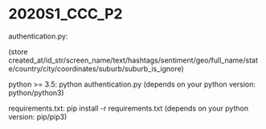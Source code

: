 # 2020S1_CCC_P2
authentication.py: 

(store created_at/id_str/screen_name/text/hashtags/sentiment/geo/full_name/state/country/city/coordinates/suburb/suburb_is_ignore)

python >= 3.5: python authentication.py (depends on your python version: python/python3)

requirements.txt: pip install -r requirements.txt (depends on your python version: pip/pip3)
